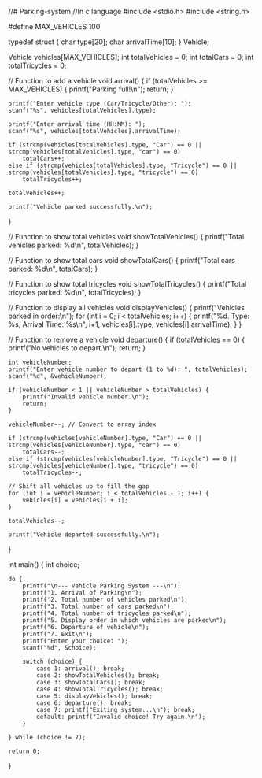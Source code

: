 //# Parking-system
//In c language 
#include <stdio.h>
#include <string.h>

#define MAX_VEHICLES 100

typedef struct {
    char type[20];
    char arrivalTime[10];
} Vehicle;

Vehicle vehicles[MAX_VEHICLES];
int totalVehicles = 0;
int totalCars = 0;
int totalTricycles = 0;

// Function to add a vehicle
void arrival() {
    if (totalVehicles >= MAX_VEHICLES) {
        printf("Parking full!\n");
        return;
    }
    
    printf("Enter vehicle type (Car/Tricycle/Other): ");
    scanf("%s", vehicles[totalVehicles].type);

    printf("Enter arrival time (HH:MM): ");
    scanf("%s", vehicles[totalVehicles].arrivalTime);

    if (strcmp(vehicles[totalVehicles].type, "Car") == 0 || strcmp(vehicles[totalVehicles].type, "car") == 0)
        totalCars++;
    else if (strcmp(vehicles[totalVehicles].type, "Tricycle") == 0 || strcmp(vehicles[totalVehicles].type, "tricycle") == 0)
        totalTricycles++;

    totalVehicles++;

    printf("Vehicle parked successfully.\n");
}

// Function to show total vehicles
void showTotalVehicles() {
    printf("Total vehicles parked: %d\n", totalVehicles);
}

// Function to show total cars
void showTotalCars() {
    printf("Total cars parked: %d\n", totalCars);
}

// Function to show total tricycles
void showTotalTricycles() {
    printf("Total tricycles parked: %d\n", totalTricycles);
}

// Function to display all vehicles
void displayVehicles() {
    printf("Vehicles parked in order:\n");
    for (int i = 0; i < totalVehicles; i++) {
        printf("%d. Type: %s, Arrival Time: %s\n", i+1, vehicles[i].type, vehicles[i].arrivalTime);
    }
}

// Function to remove a vehicle
void departure() {
    if (totalVehicles == 0) {
        printf("No vehicles to depart.\n");
        return;
    }

    int vehicleNumber;
    printf("Enter vehicle number to depart (1 to %d): ", totalVehicles);
    scanf("%d", &vehicleNumber);

    if (vehicleNumber < 1 || vehicleNumber > totalVehicles) {
        printf("Invalid vehicle number.\n");
        return;
    }

    vehicleNumber--; // Convert to array index

    if (strcmp(vehicles[vehicleNumber].type, "Car") == 0 || strcmp(vehicles[vehicleNumber].type, "car") == 0)
        totalCars--;
    else if (strcmp(vehicles[vehicleNumber].type, "Tricycle") == 0 || strcmp(vehicles[vehicleNumber].type, "tricycle") == 0)
        totalTricycles--;

    // Shift all vehicles up to fill the gap
    for (int i = vehicleNumber; i < totalVehicles - 1; i++) {
        vehicles[i] = vehicles[i + 1];
    }

    totalVehicles--;

    printf("Vehicle departed successfully.\n");
}

int main() {
    int choice;

    do {
        printf("\n--- Vehicle Parking System ---\n");
        printf("1. Arrival of Parking\n");
        printf("2. Total number of vehicles parked\n");
        printf("3. Total number of cars parked\n");
        printf("4. Total number of tricycles parked\n");
        printf("5. Display order in which vehicles are parked\n");
        printf("6. Departure of vehicle\n");
        printf("7. Exit\n");
        printf("Enter your choice: ");
        scanf("%d", &choice);

        switch (choice) {
            case 1: arrival(); break;
            case 2: showTotalVehicles(); break;
            case 3: showTotalCars(); break;
            case 4: showTotalTricycles(); break;
            case 5: displayVehicles(); break;
            case 6: departure(); break;
            case 7: printf("Exiting system...\n"); break;
            default: printf("Invalid choice! Try again.\n");
        }

    } while (choice != 7);

    return 0;
}
